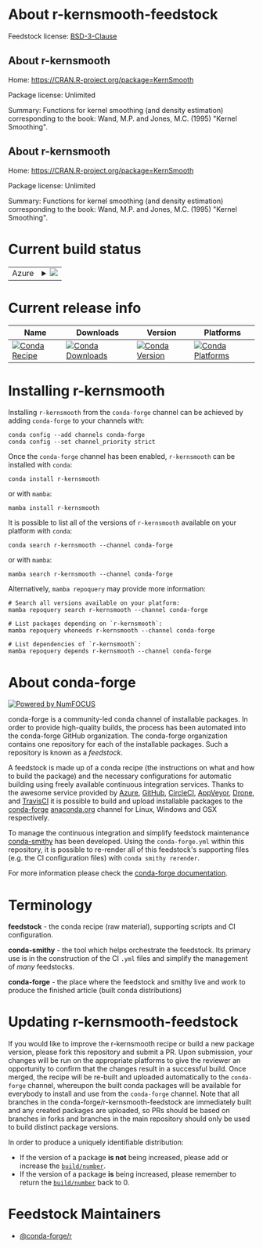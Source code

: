 About r-kernsmooth-feedstock
============================

Feedstock license: [BSD-3-Clause](https://github.com/conda-forge/r-kernsmooth-feedstock/blob/main/LICENSE.txt)


About r-kernsmooth
------------------

Home: https://CRAN.R-project.org/package=KernSmooth

Package license: Unlimited

Summary: Functions for kernel smoothing (and density estimation) corresponding to the book: Wand, M.P. and Jones, M.C. (1995) "Kernel Smoothing".

About r-kernsmooth
------------------

Home: https://CRAN.R-project.org/package=KernSmooth

Package license: Unlimited

Summary: Functions for kernel smoothing (and density estimation) corresponding to the book: Wand, M.P. and Jones, M.C. (1995) "Kernel Smoothing".

Current build status
====================


<table>
    
  <tr>
    <td>Azure</td>
    <td>
      <details>
        <summary>
          <a href="https://dev.azure.com/conda-forge/feedstock-builds/_build/latest?definitionId=1279&branchName=main">
            <img src="https://dev.azure.com/conda-forge/feedstock-builds/_apis/build/status/r-kernsmooth-feedstock?branchName=main">
          </a>
        </summary>
        <table>
          <thead><tr><th>Variant</th><th>Status</th></tr></thead>
          <tbody><tr>
              <td>linux_64_r_base4.2</td>
              <td>
                <a href="https://dev.azure.com/conda-forge/feedstock-builds/_build/latest?definitionId=1279&branchName=main">
                  <img src="https://dev.azure.com/conda-forge/feedstock-builds/_apis/build/status/r-kernsmooth-feedstock?branchName=main&jobName=linux&configuration=linux%20linux_64_r_base4.2" alt="variant">
                </a>
              </td>
            </tr><tr>
              <td>linux_64_r_base4.3</td>
              <td>
                <a href="https://dev.azure.com/conda-forge/feedstock-builds/_build/latest?definitionId=1279&branchName=main">
                  <img src="https://dev.azure.com/conda-forge/feedstock-builds/_apis/build/status/r-kernsmooth-feedstock?branchName=main&jobName=linux&configuration=linux%20linux_64_r_base4.3" alt="variant">
                </a>
              </td>
            </tr><tr>
              <td>linux_aarch64_r_base4.2</td>
              <td>
                <a href="https://dev.azure.com/conda-forge/feedstock-builds/_build/latest?definitionId=1279&branchName=main">
                  <img src="https://dev.azure.com/conda-forge/feedstock-builds/_apis/build/status/r-kernsmooth-feedstock?branchName=main&jobName=linux&configuration=linux%20linux_aarch64_r_base4.2" alt="variant">
                </a>
              </td>
            </tr><tr>
              <td>linux_aarch64_r_base4.3</td>
              <td>
                <a href="https://dev.azure.com/conda-forge/feedstock-builds/_build/latest?definitionId=1279&branchName=main">
                  <img src="https://dev.azure.com/conda-forge/feedstock-builds/_apis/build/status/r-kernsmooth-feedstock?branchName=main&jobName=linux&configuration=linux%20linux_aarch64_r_base4.3" alt="variant">
                </a>
              </td>
            </tr><tr>
              <td>linux_ppc64le_r_base4.2</td>
              <td>
                <a href="https://dev.azure.com/conda-forge/feedstock-builds/_build/latest?definitionId=1279&branchName=main">
                  <img src="https://dev.azure.com/conda-forge/feedstock-builds/_apis/build/status/r-kernsmooth-feedstock?branchName=main&jobName=linux&configuration=linux%20linux_ppc64le_r_base4.2" alt="variant">
                </a>
              </td>
            </tr><tr>
              <td>linux_ppc64le_r_base4.3</td>
              <td>
                <a href="https://dev.azure.com/conda-forge/feedstock-builds/_build/latest?definitionId=1279&branchName=main">
                  <img src="https://dev.azure.com/conda-forge/feedstock-builds/_apis/build/status/r-kernsmooth-feedstock?branchName=main&jobName=linux&configuration=linux%20linux_ppc64le_r_base4.3" alt="variant">
                </a>
              </td>
            </tr><tr>
              <td>osx_64_r_base4.2</td>
              <td>
                <a href="https://dev.azure.com/conda-forge/feedstock-builds/_build/latest?definitionId=1279&branchName=main">
                  <img src="https://dev.azure.com/conda-forge/feedstock-builds/_apis/build/status/r-kernsmooth-feedstock?branchName=main&jobName=osx&configuration=osx%20osx_64_r_base4.2" alt="variant">
                </a>
              </td>
            </tr><tr>
              <td>osx_64_r_base4.3</td>
              <td>
                <a href="https://dev.azure.com/conda-forge/feedstock-builds/_build/latest?definitionId=1279&branchName=main">
                  <img src="https://dev.azure.com/conda-forge/feedstock-builds/_apis/build/status/r-kernsmooth-feedstock?branchName=main&jobName=osx&configuration=osx%20osx_64_r_base4.3" alt="variant">
                </a>
              </td>
            </tr><tr>
              <td>osx_arm64_r_base4.2</td>
              <td>
                <a href="https://dev.azure.com/conda-forge/feedstock-builds/_build/latest?definitionId=1279&branchName=main">
                  <img src="https://dev.azure.com/conda-forge/feedstock-builds/_apis/build/status/r-kernsmooth-feedstock?branchName=main&jobName=osx&configuration=osx%20osx_arm64_r_base4.2" alt="variant">
                </a>
              </td>
            </tr><tr>
              <td>osx_arm64_r_base4.3</td>
              <td>
                <a href="https://dev.azure.com/conda-forge/feedstock-builds/_build/latest?definitionId=1279&branchName=main">
                  <img src="https://dev.azure.com/conda-forge/feedstock-builds/_apis/build/status/r-kernsmooth-feedstock?branchName=main&jobName=osx&configuration=osx%20osx_arm64_r_base4.3" alt="variant">
                </a>
              </td>
            </tr><tr>
              <td>win_64</td>
              <td>
                <a href="https://dev.azure.com/conda-forge/feedstock-builds/_build/latest?definitionId=1279&branchName=main">
                  <img src="https://dev.azure.com/conda-forge/feedstock-builds/_apis/build/status/r-kernsmooth-feedstock?branchName=main&jobName=win&configuration=win%20win_64_" alt="variant">
                </a>
              </td>
            </tr>
          </tbody>
        </table>
      </details>
    </td>
  </tr>
</table>

Current release info
====================

| Name | Downloads | Version | Platforms |
| --- | --- | --- | --- |
| [![Conda Recipe](https://img.shields.io/badge/recipe-r--kernsmooth-green.svg)](https://anaconda.org/conda-forge/r-kernsmooth) | [![Conda Downloads](https://img.shields.io/conda/dn/conda-forge/r-kernsmooth.svg)](https://anaconda.org/conda-forge/r-kernsmooth) | [![Conda Version](https://img.shields.io/conda/vn/conda-forge/r-kernsmooth.svg)](https://anaconda.org/conda-forge/r-kernsmooth) | [![Conda Platforms](https://img.shields.io/conda/pn/conda-forge/r-kernsmooth.svg)](https://anaconda.org/conda-forge/r-kernsmooth) |

Installing r-kernsmooth
=======================

Installing `r-kernsmooth` from the `conda-forge` channel can be achieved by adding `conda-forge` to your channels with:

```
conda config --add channels conda-forge
conda config --set channel_priority strict
```

Once the `conda-forge` channel has been enabled, `r-kernsmooth` can be installed with `conda`:

```
conda install r-kernsmooth
```

or with `mamba`:

```
mamba install r-kernsmooth
```

It is possible to list all of the versions of `r-kernsmooth` available on your platform with `conda`:

```
conda search r-kernsmooth --channel conda-forge
```

or with `mamba`:

```
mamba search r-kernsmooth --channel conda-forge
```

Alternatively, `mamba repoquery` may provide more information:

```
# Search all versions available on your platform:
mamba repoquery search r-kernsmooth --channel conda-forge

# List packages depending on `r-kernsmooth`:
mamba repoquery whoneeds r-kernsmooth --channel conda-forge

# List dependencies of `r-kernsmooth`:
mamba repoquery depends r-kernsmooth --channel conda-forge
```


About conda-forge
=================

[![Powered by
NumFOCUS](https://img.shields.io/badge/powered%20by-NumFOCUS-orange.svg?style=flat&colorA=E1523D&colorB=007D8A)](https://numfocus.org)

conda-forge is a community-led conda channel of installable packages.
In order to provide high-quality builds, the process has been automated into the
conda-forge GitHub organization. The conda-forge organization contains one repository
for each of the installable packages. Such a repository is known as a *feedstock*.

A feedstock is made up of a conda recipe (the instructions on what and how to build
the package) and the necessary configurations for automatic building using freely
available continuous integration services. Thanks to the awesome service provided by
[Azure](https://azure.microsoft.com/en-us/services/devops/), [GitHub](https://github.com/),
[CircleCI](https://circleci.com/), [AppVeyor](https://www.appveyor.com/),
[Drone](https://cloud.drone.io/welcome), and [TravisCI](https://travis-ci.com/)
it is possible to build and upload installable packages to the
[conda-forge](https://anaconda.org/conda-forge) [anaconda.org](https://anaconda.org/)
channel for Linux, Windows and OSX respectively.

To manage the continuous integration and simplify feedstock maintenance
[conda-smithy](https://github.com/conda-forge/conda-smithy) has been developed.
Using the ``conda-forge.yml`` within this repository, it is possible to re-render all of
this feedstock's supporting files (e.g. the CI configuration files) with ``conda smithy rerender``.

For more information please check the [conda-forge documentation](https://conda-forge.org/docs/).

Terminology
===========

**feedstock** - the conda recipe (raw material), supporting scripts and CI configuration.

**conda-smithy** - the tool which helps orchestrate the feedstock.
                   Its primary use is in the construction of the CI ``.yml`` files
                   and simplify the management of *many* feedstocks.

**conda-forge** - the place where the feedstock and smithy live and work to
                  produce the finished article (built conda distributions)


Updating r-kernsmooth-feedstock
===============================

If you would like to improve the r-kernsmooth recipe or build a new
package version, please fork this repository and submit a PR. Upon submission,
your changes will be run on the appropriate platforms to give the reviewer an
opportunity to confirm that the changes result in a successful build. Once
merged, the recipe will be re-built and uploaded automatically to the
`conda-forge` channel, whereupon the built conda packages will be available for
everybody to install and use from the `conda-forge` channel.
Note that all branches in the conda-forge/r-kernsmooth-feedstock are
immediately built and any created packages are uploaded, so PRs should be based
on branches in forks and branches in the main repository should only be used to
build distinct package versions.

In order to produce a uniquely identifiable distribution:
 * If the version of a package **is not** being increased, please add or increase
   the [``build/number``](https://docs.conda.io/projects/conda-build/en/latest/resources/define-metadata.html#build-number-and-string).
 * If the version of a package **is** being increased, please remember to return
   the [``build/number``](https://docs.conda.io/projects/conda-build/en/latest/resources/define-metadata.html#build-number-and-string)
   back to 0.

Feedstock Maintainers
=====================

* [@conda-forge/r](https://github.com/conda-forge/r/)

